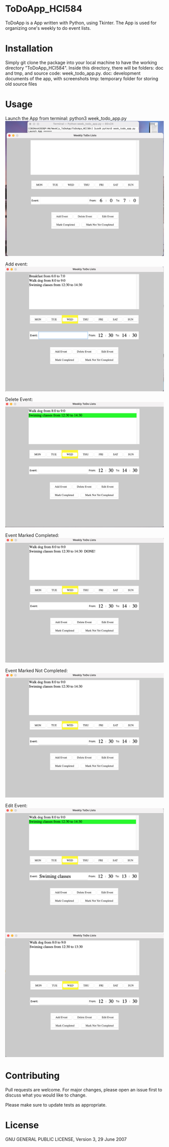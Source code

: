 # ToDoApp_HCI584

ToDoApp is a App written with Python, using Tkinter. The App is used for organizing one's weekly to do event lists. 

# Installation

Simply git clone the package into your local machine to have the working directory "ToDoApp_HCI584". Inside this directory, there will be folders: doc and tmp, and source code: week_todo_app.py. 
   doc: development documents of the app, with screenshots
   tmp: temporary folder for storing old source files
   
# Usage

Launch the App from terminal: python3 week_todo_app.py
![Screenshot](https://github.com/aningooo/ToDoApp_HCI584/blob/main/tmp/ScreenShot1.png)
 
Add event:
![Screenshot](https://github.com/aningooo/ToDoApp_HCI584/blob/main/tmp/ScreenShot2.png)

Delete Event:
![Screenshot](https://github.com/aningooo/ToDoApp_HCI584/blob/main/tmp/ScreenShot3.png)

Event Marked Completed:
![Screenshot](https://github.com/aningooo/ToDoApp_HCI584/blob/main/tmp/ScreenShot4.png)

Event Marked Not Completed:
![Screenshot](https://github.com/aningooo/ToDoApp_HCI584/blob/main/tmp/ScreenShot5.png)

Edit Event: 
![Screenshot](https://github.com/aningooo/ToDoApp_HCI584/blob/main/tmp/ScreenShot6.png)
![Screenshot](https://github.com/aningooo/ToDoApp_HCI584/blob/main/tmp/ScreenShot7.png)


# Contributing

Pull requests are welcome. For major changes, please open an issue first to discuss what you would like to change.

Please make sure to update tests as appropriate.

# License
GNU GENERAL PUBLIC LICENSE, Version 3, 29 June 2007

